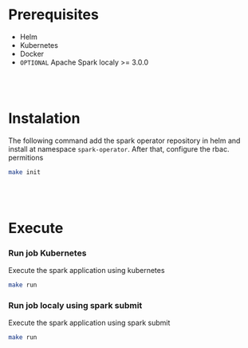 # Prerequisites

* Helm
* Kubernetes
* Docker
* `OPTIONAL` Apache Spark localy >= 3.0.0

<br>
<br>

# Instalation

The following command add the spark operator repository in helm and install at namespace `spark-operator`. After that, configure the rbac. permitions

```bash
make init
```

<br>
<br>

# Execute

### Run job Kubernetes
Execute the spark application using kubernetes
```bash
make run
```

### Run job localy using spark submit
Execute the spark application using spark submit
```bash
make run
```